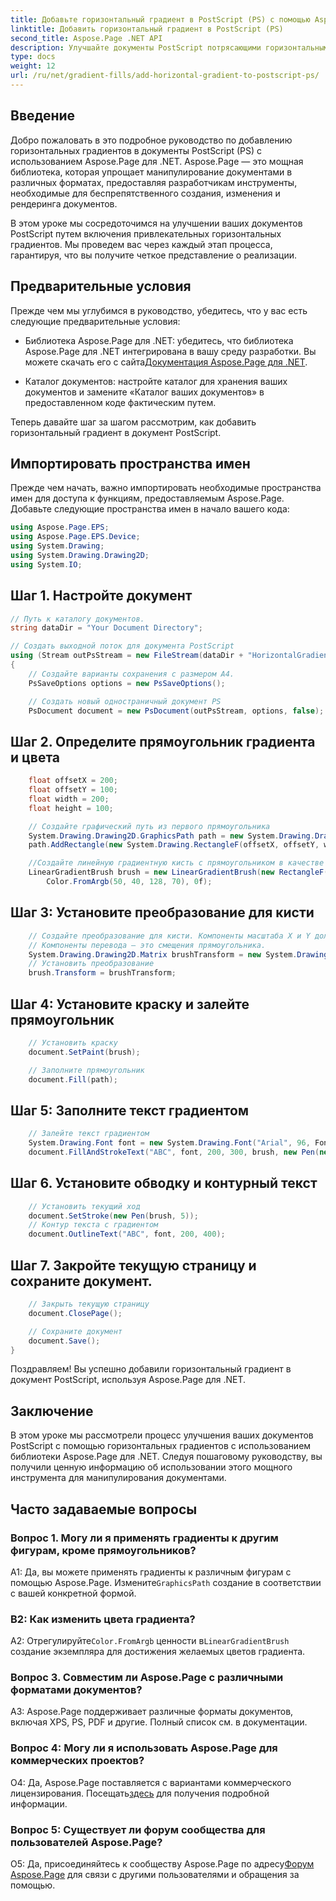 ```yaml
---
title: Добавьте горизонтальный градиент в PostScript (PS) с помощью Aspose.Page
linktitle: Добавить горизонтальный градиент в PostScript (PS)
second_title: Aspose.Page .NET API
description: Улучшайте документы PostScript потрясающими горизонтальными градиентами с помощью Aspose.Page для .NET. Следуйте нашему пошаговому руководству для беспрепятственного внедрения.
type: docs
weight: 12
url: /ru/net/gradient-fills/add-horizontal-gradient-to-postscript-ps/
---
```

## Введение

Добро пожаловать в это подробное руководство по добавлению горизонтальных градиентов в документы PostScript (PS) с использованием Aspose.Page для .NET. Aspose.Page — это мощная библиотека, которая упрощает манипулирование документами в различных форматах, предоставляя разработчикам инструменты, необходимые для беспрепятственного создания, изменения и рендеринга документов.

В этом уроке мы сосредоточимся на улучшении ваших документов PostScript путем включения привлекательных горизонтальных градиентов. Мы проведем вас через каждый этап процесса, гарантируя, что вы получите четкое представление о реализации.

## Предварительные условия

Прежде чем мы углубимся в руководство, убедитесь, что у вас есть следующие предварительные условия:

-  Библиотека Aspose.Page для .NET: убедитесь, что библиотека Aspose.Page для .NET интегрирована в вашу среду разработки. Вы можете скачать его с сайта[Документация Aspose.Page для .NET](https://reference.aspose.com/page/net/).

- Каталог документов: настройте каталог для хранения ваших документов и замените «Каталог ваших документов» в предоставленном коде фактическим путем.

Теперь давайте шаг за шагом рассмотрим, как добавить горизонтальный градиент в документ PostScript.

## Импортировать пространства имен

Прежде чем начать, важно импортировать необходимые пространства имен для доступа к функциям, предоставляемым Aspose.Page. Добавьте следующие пространства имен в начало вашего кода:

```csharp
using Aspose.Page.EPS;
using Aspose.Page.EPS.Device;
using System.Drawing;
using System.Drawing.Drawing2D;
using System.IO;
```

## Шаг 1. Настройте документ

```csharp
// Путь к каталогу документов.
string dataDir = "Your Document Directory";

// Создать выходной поток для документа PostScript
using (Stream outPsStream = new FileStream(dataDir + "HorizontalGradient_outPS.ps", FileMode.Create))
{
    // Создайте варианты сохранения с размером А4.
    PsSaveOptions options = new PsSaveOptions();

    // Создать новый одностраничный документ PS
    PsDocument document = new PsDocument(outPsStream, options, false);
```

## Шаг 2. Определите прямоугольник градиента и цвета

```csharp
    float offsetX = 200;
    float offsetY = 100;
    float width = 200;
    float height = 100;

    // Создайте графический путь из первого прямоугольника
    System.Drawing.Drawing2D.GraphicsPath path = new System.Drawing.Drawing2D.GraphicsPath();
    path.AddRectangle(new System.Drawing.RectangleF(offsetX, offsetY, width, height));

    //Создайте линейную градиентную кисть с прямоугольником в качестве границ, начального и конечного цветов.
    LinearGradientBrush brush = new LinearGradientBrush(new RectangleF(0, 0, width, height), Color.FromArgb(150, 0, 0, 0),
        Color.FromArgb(50, 40, 128, 70), 0f);
```

## Шаг 3: Установите преобразование для кисти

```csharp
    // Создайте преобразование для кисти. Компоненты масштаба X и Y должны быть равны ширине и высоте прямоугольника соответственно.
    // Компоненты перевода — это смещения прямоугольника.
    System.Drawing.Drawing2D.Matrix brushTransform = new System.Drawing.Drawing2D.Matrix(width, 0, 0, height, offsetX, offsetY);
    // Установить преобразование
    brush.Transform = brushTransform;
```

## Шаг 4: Установите краску и залейте прямоугольник

```csharp
    // Установить краску
    document.SetPaint(brush);

    // Заполните прямоугольник
    document.Fill(path);
```

## Шаг 5: Заполните текст градиентом

```csharp
    // Залейте текст градиентом
    System.Drawing.Font font = new System.Drawing.Font("Arial", 96, FontStyle.Bold);
    document.FillAndStrokeText("ABC", font, 200, 300, brush, new Pen(new SolidBrush(Color.Black), 2));
```

## Шаг 6. Установите обводку и контурный текст

```csharp
    // Установить текущий ход
    document.SetStroke(new Pen(brush, 5));
    // Контур текста с градиентом
    document.OutlineText("ABC", font, 200, 400);
```

## Шаг 7. Закройте текущую страницу и сохраните документ.

```csharp
    // Закрыть текущую страницу
    document.ClosePage();

    // Сохраните документ
    document.Save();
}
```

Поздравляем! Вы успешно добавили горизонтальный градиент в документ PostScript, используя Aspose.Page для .NET.

## Заключение

В этом уроке мы рассмотрели процесс улучшения ваших документов PostScript с помощью горизонтальных градиентов с использованием библиотеки Aspose.Page для .NET. Следуя пошаговому руководству, вы получили ценную информацию об использовании этого мощного инструмента для манипулирования документами.

## Часто задаваемые вопросы

### Вопрос 1. Могу ли я применять градиенты к другим фигурам, кроме прямоугольников?

 A1: Да, вы можете применять градиенты к различным фигурам с помощью Aspose.Page. Измените`GraphicsPath` создание в соответствии с вашей конкретной формой.

### В2: Как изменить цвета градиента?

 A2: Отрегулируйте`Color.FromArgb` ценности в`LinearGradientBrush` создание экземпляра для достижения желаемых цветов градиента.

### Вопрос 3. Совместим ли Aspose.Page с различными форматами документов?

A3: Aspose.Page поддерживает различные форматы документов, включая XPS, PS, PDF и другие. Полный список см. в документации.

### Вопрос 4: Могу ли я использовать Aspose.Page для коммерческих проектов?

 О4: Да, Aspose.Page поставляется с вариантами коммерческого лицензирования. Посещать[здесь](https://purchase.aspose.com/buy) для получения подробной информации.

### Вопрос 5: Существует ли форум сообщества для пользователей Aspose.Page?

 О5: Да, присоединяйтесь к сообществу Aspose.Page по адресу[Форум Aspose.Page](https://forum.aspose.com/c/page/39) для связи с другими пользователями и обращения за помощью.